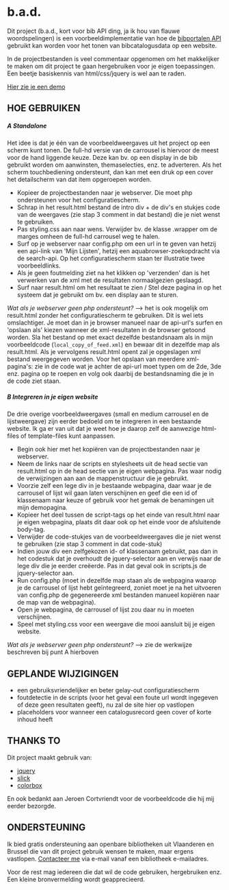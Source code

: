 # b.a.d.  

Dit project (b.a.d., kort voor bib API ding, ja ik hou van flauwe woordspelingen) is een voorbeeldimplementatie van hoe de [bibportalen API](http://www.cultuurconnect.be/diensten/bibliotheekportalen/open-data) gebruikt kan worden voor het tonen van bibcatalogusdata op een website.

In de projectbestanden is veel commentaar opgenomen om het makkelijker te maken om dit project te gaan hergebruiken voor je eigen toepassingen. Een beetje basiskennis van html/css/jquery is wel aan te raden.

[Hier zie je een demo](http://geaplamp2.cipal.be/bibapiding/result_sprinters.html)

## HOE GEBRUIKEN

##### A Standalone
Het idee is dat je één van de voorbeeldweergaves uit het project op een scherm kunt tonen. De full-hd versie van de carrousel is hiervoor de meest voor de hand liggende keuze. Deze kan bv. op een display in de bib gebruikt worden om aanwinsten, themaselecties, enz. te adverteren. Als het scherm touchbediening ondersteunt, dan kan met een druk op een cover het detailscherm van dat item opgeroepen worden.

- Kopieer de projectbestanden naar je webserver. Die moet php ondersteunen voor het configuratiescherm.
- Schrap in het result.html bestand de intro div + de div's en stukjes code van de weergaves (zie stap 3 comment in dat bestand) die je niet wenst te gebruiken.
- Pas styling.css aan naar wens. Verwijder bv. de klasse .wrapper om de marges omheen de full-hd carrousel weg te halen.
- Surf op je webserver naar config.php om een url in te geven van hetzij een api-link van 'Mijn Lijsten', hetzij een aquabrowser-zoekopdracht via de search-api. Op het configuratiescherm staan ter illustratie twee voorbeeldlinks.
- Als je geen foutmelding ziet na het klikken op 'verzenden' dan is het verwerken van de xml met de resultaten normaalgezien geslaagd.
- Surf naar result.html om het resultaat te zien / Stel deze pagina in op het systeem dat je gebruikt om bv. een display aan te sturen.

*Wat als je webserver geen php ondersteunt?* --> het is ook mogelijk om result.html zonder het configuratiescherm te gebruiken. Dit is wel iets omslachtiger. Je moet dan in je browser manueel naar de api-url's surfen en 'opslaan als' kiezen wanneer de xml-resultaten in de browser getoond worden. Sla het bestand op met exact dezelfde bestandsnaam als in mijn voorbeeldcode (`local_copy_of_feed.xml`) en bewaar dit in dezelfde map als result.html. Als je vervolgens result.html opent zal je opgeslagen xml bestand weergegeven worden. Voor het opslaan van meerdere xml-pagina's: zie in de code wat je achter de api-url moet typen om de 2de, 3de enz. pagina op te roepen en volg ook daarbij de bestandsnaming die je in de code ziet staan.

##### B Integreren in je eigen website
De drie overige voorbeeldweergaves (small en medium carrousel en de lijstweergave) zijn eerder bedoeld om te integreren in een bestaande website. Ik ga er van uit dat je weet hoe je daarop zelf de aanwezige html-files of template-files kunt aanpassen.

- Begin ook hier met het kopiëren van de projectbestanden naar je webserver.
- Neem de links naar de scripts en stylesheets uit de head sectie van result.html op in de head sectie van je eigen webpagina. Pas waar nodig de verwijzingen aan aan de mappenstructuur die je gebruikt.
- Voorzie zelf een lege div in je bestaande webpagina, daar waar je de carrousel of lijst wil gaan laten verschijnen en geef die een id of klassenaam naar keuze of gebruik voor het gemak de benamingen uit mijn demopagina.
- Kopieer het deel tussen de script-tags op het einde van result.html naar je eigen webpagina, plaats dit daar ook op het einde voor de afsluitende body-tag.
- Verwijder de code-stukjes van de voorbeeldweergaves die je niet wenst te gebruiken (zie stap 3 comment in dat code-stuk)
- Indien jouw div een zelfgekozen id- of klassenaam gebruikt, pas dan in het codestuk dat je overhoudt de jquery-selector aan en verwijs naar de lege div die je eerder creëerde. Pas in dat geval ook in scripts.js de jquery-selector aan.
- Run config.php (moet in dezelfde map staan als de webpagina waarop je de carrousel of lijst hebt geïntegreerd, zoniet moet je na het uitvoeren van config.php de gegenereerde xml bestanden manueel kopiëren naar de map van de webpagina).
- Open je webpagina, de carrousel of lijst zou daar nu in moeten verschijnen.
- Speel met styling.css voor een weergave die mooi aansluit bij je eigen website.

*Wat als je webserver geen php ondersteunt?* --> zie de werkwijze beschreven bij punt A hierboven

## GEPLANDE WIJZIGINGEN
* een gebruiksvriendelijker en beter gelay-out configuratiescherm
* foutdetectie in de scripts (voor het geval een foute url wordt ingegeven of deze geen resultaten geeft), nu zal de site hier op vastlopen
* placeholders voor wanneer een catalogusrecord geen cover of korte inhoud heeft

## THANKS TO
Dit project maakt gebruik van:
* [jquery](https://jquery.com/)
* [slick](http://kenwheeler.github.io/slick/)
* [colorbox](http://www.jacklmoore.com/colorbox/)

En ook bedankt aan Jeroen Cortvriendt voor de voorbeeldcode die hij mij eerder bezorgde.


## ONDERSTEUNING
Ik bied gratis ondersteuning aan openbare bibliotheken uit Vlaanderen en Brussel die van dit project gebruik wensen te maken, maar ergens vastlopen. [Contacteer me](http://www.provincieantwerpen.be/content/modules/nl/contactpersonen/provinciaal/dcul/provinciaal-bibliotheekcentrum-vrieselhof/kris-de-winter.html) via e-mail vanaf een bibliotheek e-mailadres.

Voor de rest mag iedereen die dat wil de code gebruiken, hergebruiken enz. Een kleine bronvermelding wordt geapprecieerd.
